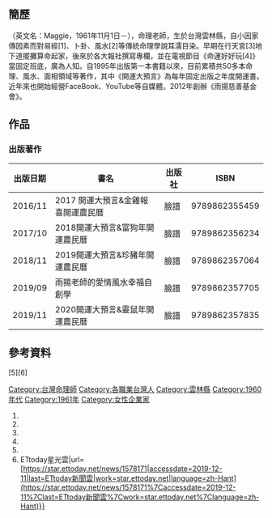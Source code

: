 ## 簡歷

（英文名：Maggie，1961年11月1日－），命理老師，生於台灣雲林縣，自小因家傳因素而對易經\[1\]、卜卦、風水\[2\]等傳統命理學說耳濡目染。早期在行天宮\[3\]地下道擺攤算命起家，後來於各大報社撰寫專欄，並在電視節目《命運好好玩\[4\]》當固定班底，廣為人知。自1995年出版第一本書籍以來，目前累積共50多本命理、風水、面相領域等著作，其中《開運大預言》為每年固定出版之年度開運書。近年來也開始經營FaceBook、YouTube等自媒體。2012年創辦《雨揚慈善基金會》。

## 作品

### 出版著作

| 出版日期    | 書名                   | 出版社 | ISBN          |
| ------- | -------------------- | --- | ------------- |
| 2016/11 | 2017 開運大預言&金雞報喜開運農民曆 | 臉譜  | 9789862355459 |
| 2017/10 | 2018開運大預言&富狗年開運農民曆   | 臉譜  | 9789862356234 |
| 2018/11 | 2019開運大預言&珍豬年開運農民曆   | 臉譜  | 9789862357064 |
| 2019/09 | 雨揚老師的愛情風水幸福自創學       | 臉譜  | 9789862357705 |
| 2019/11 | 2020開運大預言&靈鼠年開運農民曆   | 臉譜  | 9789862357835 |

## 參考資料

\[5\]\[6\]

<references />

[Category:台灣命理師](https://zh.wikipedia.org/wiki/Category:台灣命理師 "wikilink") [Category:各職業台灣人](https://zh.wikipedia.org/wiki/Category:各職業台灣人 "wikilink") [Category:雲林縣](https://zh.wikipedia.org/wiki/Category:雲林縣 "wikilink") [Category:1960年代](https://zh.wikipedia.org/wiki/Category:1960年代 "wikilink") [Category:1961年](https://zh.wikipedia.org/wiki/Category:1961年 "wikilink") [Category:女性企業家](https://zh.wikipedia.org/wiki/Category:女性企業家 "wikilink")

1.
2.
3.
4.
5.
6.   ETtoday星光雲|url=[https://star.ettoday.net/news/1578171|accessdate=2019-12-11|last=ETtoday新聞雲|work=star.ettoday.net|language=zh-Hant](https://star.ettoday.net/news/1578171%7Caccessdate=2019-12-11%7Clast=ETtoday新聞雲%7Cwork=star.ettoday.net%7Clanguage=zh-Hant)}}